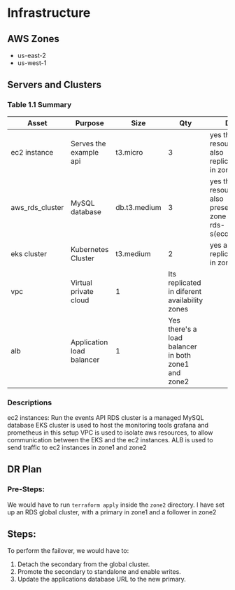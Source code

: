 # Infrastructure

## AWS Zones
* us-east-2
* us-west-1

## Servers and Clusters

### Table 1.1 Summary
| Asset      | Purpose           | Size                                                                   | Qty                                                             | DR                                                                                                           |
|--------------|-------------------|------------------------------------------------------------------------|-----------------------------------------------------------------|--------------------------------------------------------------------------------------------------------------|
| ec2 instance | Serves the example api| t3.micro | 3 | yes this resource is also replicated in zone 2 |
| aws_rds_cluster | MySQL database | db.t3.medium | 3 | yes this resource is also present in zone 2 as rds-s(econdary) |
| eks cluster | Kubernetes Cluster | t3.medium | 2 | yes also replicated in zone 2
| vpc | Virtual private cloud | 1 | Its replicated in diferent availability zones
| alb | Application load balancer | 1 | Yes there's a load balancer in both zone1 and zone2


### Descriptions
ec2 instances: Run the events API
RDS cluster is a managed MySQL database
EKS cluster is used to host the monitoring tools grafana and prometheus in this setup
VPC is used to isolate aws resources, to allow communication between the EKS and the ec2 instances.
ALB is used to send traffic to ec2 instances in zone1 and zone2

## DR Plan
### Pre-Steps:
We would have to run `terraform apply` inside the `zone2` directory.
I have set up an RDS global cluster, with a primary in zone1 and a follower in zone2

## Steps:
To perform the failover, we would have to:

1. Detach the secondary from the global cluster.
2. Promote the secondary to standalone and enable writes.
3. Update the applications database URL to the new primary.

